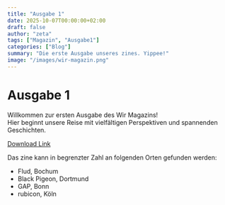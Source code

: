 ```yaml
---
title: "Ausgabe 1"
date: 2025-10-07T00:00:00+02:00
draft: false
author: "zeta"
tags: ["Magazin", "Ausgabe1"]
categories: ["Blog"]
summary: "Die erste Ausgabe unseres zines. Yippee!"
image: "/images/wir-magazin.png"
---
```


# Ausgabe 1

Willkommen zur ersten Ausgabe des Wir Magazins!  
Hier beginnt unsere Reise mit vielfältigen Perspektiven und spannenden Geschichten.

[Download Link](https://media.soycaf.net/books/Plural-Zine/zine_onlineversion.pdf)

Das zine kann in begrenzter Zahl an folgenden Orten gefunden werden:

- Flud, Bochum
- Black Pigeon, Dortmund
- GAP, Bonn
- rubicon, Köln

<!-- Mehr Inhalt hier hinzufügen... -->